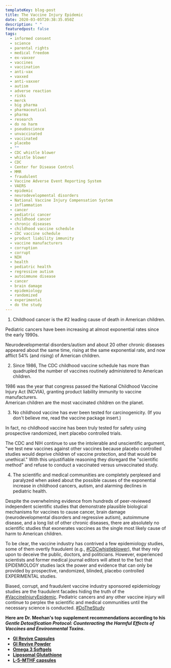 ```yaml
---
templateKey: blog-post
title: The Vaccine Injury Epidemic
date: 2020-03-05T20:38:35.050Z
description: " "
featuredpost: false
tags:
  - informed consent
  - science
  - parental rights
  - medical freedom
  - ex-vaxxer
  - vaccines
  - vaccination
  - anti-vax
  - vaxxed
  - anti-vaxxer
  - autism
  - adverse reaction
  - risks
  - merck
  - big pharma
  - pharmaceutical
  - pharma
  - research
  - do no harm
  - pseudoscience
  - unvaccinated
  - vaccinated
  - placebo
  - ""
  - CDC whistle blower
  - whistle blower
  - CDC
  - Center for Disease Control
  - MMR
  - fraudulent
  - Vaccine Adverse Event Reporting System
  - VAERS
  - epidemic
  - neurodevelopmental disorders
  - National Vaccine Injury Compensation System
  - inflammation
  - cancer
  - pediatric cancer
  - childhood cancer
  - chronic diseases
  - childhood vaccine schedule
  - CDC vaccine schedule
  - product liability immunity
  - vaccine manufacturers
  - corruption
  - corrupt
  - NIH
  - health
  - pediatric health
  - regressive autism
  - autoimmune disease
  - cancer
  - brain damage
  - epidemiology
  - randomized
  - experimental
  - do the study
---
```

1. Childhood cancer is the #2 leading cause of death in American children.

Pediatric cancers have been increasing at almost exponential rates since the early 1990s.

Neurodevelopmental disorders/autism and about 20 other chronic diseases appeared about the same time, rising at the same exponential rate, and now afflict 54% (and rising) of American children.

2. Since 1986, The CDC childhood vaccine schedule has more than quadrupled the number of vaccines routinely administered to American children.

1986 was the year that congress passed the National Childhood Vaccine Injury Act (NCVIA), granting product liability immunity to vaccine manufacturers.\
American children are the most vaccinated children on the planet.

3. No childhood vaccine has ever been tested for carcinogenicity. (If you don't believe me, read the vaccine package insert.)

In fact, no childhood vaccine has been truly tested for safety using prospective randomized, inert placebo controlled trials.

The CDC and NIH continue to use the intolerable and unscientific argument, "we test new vaccines against other vaccines because placebo controlled studies would deprive children of vaccine protection, and that would be unethical." With this unjustifiable reasoning they disregard the "scientific method" and refuse to conduct a vaccinated versus unvaccinated study.

4. The scientific and medical communities are completely perplexed and paralyzed when asked about the possible causes of the exponential increase in childhood cancers, autism, and alarming declines in pediatric health.

Despite the overwhelming evidence from hundreds of peer-reviewed independent scientific studies that demonstrate plausible biological mechanisms for vaccines to cause cancer, brain damage (neurodevelopmental disorders and regressive autism), autoimmune disease, and a long list of other chronic diseases, there are absolutely no scientific studies that exonerates vaccines as the single most likely cause of harm to American children.

To be clear, the vaccine industry has contrived a few epidemiology studies, some of them overtly fraudulent (e.g., [\#CDCwhistleblower](https://www.facebook.com/hashtag/cdcwhistleblower?source=feed_text&epa=HASHTAG)), that they rely upon to deceive the public, doctors, and politicians. However, experienced scientists and former medical journal editors will attest to the fact that EPIDEMIOLOGY studies lack the power and evidence that can only be provided by prospective, randomized, blinded, placebo controlled EXPERIMENTAL studies.

Biased, corrupt, and fraudulent vaccine industry sponsored epidemiology studies are the fraudulent facades hiding the truth of the [\#VaccineInjuryEpidemic](https://www.facebook.com/hashtag/vaccineinjuryepidemic?source=feed_text&epa=HASHTAG). Pediatric cancers and any other vaccine injury will continue to perplex the scientific and medical communities until the necessary science is conducted. [\#DoTheStudy](https://www.facebook.com/hashtag/dothestudy?source=feed_text&epa=HASHTAG)



**Here are Dr. Meehan's top supplement recommendations according to his *Gentle Detoxification Protocol: Counteracting the Harmful Effects of Vaccines and Environmental Toxins*.**

* **[GI Revive Capsules](https://meehanmd.ehealthpro.com/products/gi-revive)**
* **[GI Revive Powder](https://meehanmd.ehealthpro.com/products/gi-revive-1)**
* **[Omega 3 Softgels](https://meehanmd.ehealthpro.com/products/omegavail-synergy-60-softgels)**
* **[Liposomal Glutathione](https://meehanmd.ehealthpro.com/products/liposomal-glutathione)**
* **[L-5-MTHF capsules](https://meehanmd.ehealthpro.com/products/l-5-mthf-500-mcg)**